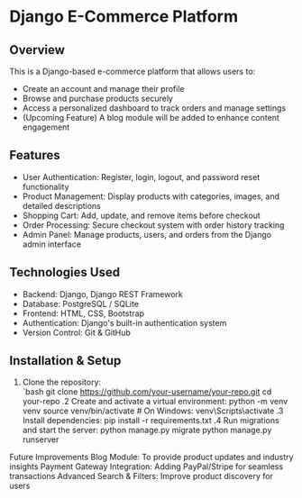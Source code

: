 # Django E-Commerce Platform  

## Overview  
This is a Django-based e-commerce platform that allows users to:  
- Create an account and manage their profile  
- Browse and purchase products securely  
- Access a personalized dashboard to track orders and manage settings  
- (Upcoming Feature) A blog module will be added to enhance content engagement  

## Features  
- User Authentication: Register, login, logout, and password reset functionality  
- Product Management: Display products with categories, images, and detailed descriptions  
- Shopping Cart: Add, update, and remove items before checkout  
- Order Processing: Secure checkout system with order history tracking  
- Admin Panel: Manage products, users, and orders from the Django admin interface  

## Technologies Used  
- Backend: Django, Django REST Framework  
- Database: PostgreSQL / SQLite  
- Frontend: HTML, CSS, Bootstrap  
- Authentication: Django's built-in authentication system  
- Version Control: Git & GitHub  

## Installation & Setup  
1. Clone the repository:  
   `bash
   git clone https://github.com/your-username/your-repo.git
   cd your-repo
.2 Create and activate a virtual environment:
python -m venv venv
source venv/bin/activate  # On Windows: venv\Scripts\activate
.3 Install dependencies:
pip install -r requirements.txt
.4 Run migrations and start the server:
python manage.py migrate
python manage.py runserver

Future Improvements
Blog Module: To provide product updates and industry insights
Payment Gateway Integration: Adding PayPal/Stripe for seamless transactions
Advanced Search & Filters: Improve product discovery for users
